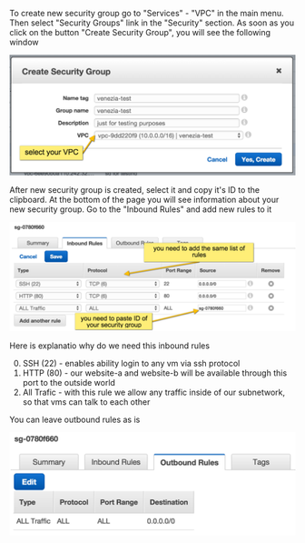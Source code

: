 To create new security group go to "Services" - "VPC" in the main menu. Then select "Security Groups" link in the "Security" section.
As soon as you click on the button "Create Security Group", you will see the following window
 
![Creating Security Group](/assets/1_5.png)

After new security group is created, select it and copy it's ID to the clipboard. At the bottom of the page you will see information about your new security group. Go to the "Inbound Rules" and add new rules to it

![Creating SG rules](/assets/1_6.png)

Here is explanatio why do we need this inbound rules

  0. SSH (22) - enables ability login to any vm via ssh protocol
  0. HTTP (80) - our website-a and website-b will be available through this port to the outside world
  0. All Trafic - with this rule we allow any traffic inside of our subnetwork, so that vms can talk to each other
  
You can leave outbound rules as is

![Outbound rules](/assets/1_7.png)